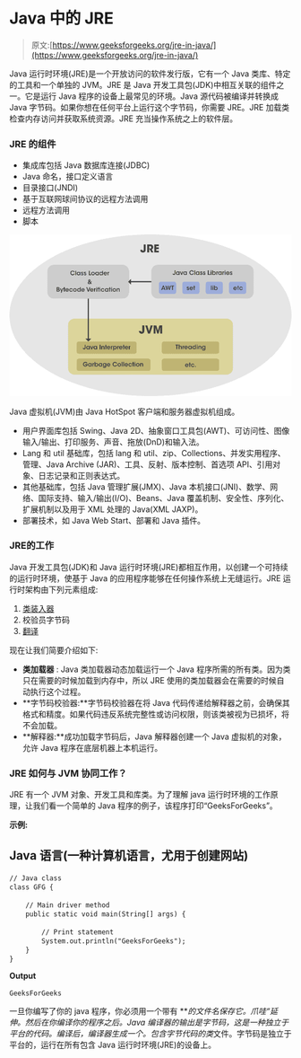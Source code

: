 # Java 中的 JRE

> 原文:[https://www.geeksforgeeks.org/jre-in-java/](https://www.geeksforgeeks.org/jre-in-java/)

Java 运行时环境(JRE)是一个开放访问的软件发行版，它有一个 Java 类库、特定的工具和一个单独的 JVM。JRE 是 Java 开发工具包(JDK)中相互关联的组件之一。它是运行 Java 程序的设备上最常见的环境。Java 源代码被编译并转换成 Java 字节码。如果你想在任何平台上运行这个字节码，你需要 JRE。JRE 加载类检查内存访问并获取系统资源。JRE 充当操作系统之上的软件层。

### JRE 的组件

*   集成库包括 Java 数据库连接(JDBC)
*   Java 命名，接口定义语言
*   目录接口(JNDI)
*   基于互联网球间协议的远程方法调用
*   远程方法调用
*   脚本

![](img/5851614c69aab9b7844555c387535b3d.png)

Java 虚拟机(JVM)由 Java HotSpot 客户端和服务器虚拟机组成。

*   用户界面库包括 Swing、Java 2D、抽象窗口工具包(AWT)、可访问性、图像输入/输出、打印服务、声音、拖放(DnD)和输入法。
*   Lang 和 util 基础库，包括 lang 和 util、zip、Collections、并发实用程序、管理、Java Archive (JAR)、工具、反射、版本控制、首选项 API、引用对象、日志记录和正则表达式。
*   其他基础库，包括 Java 管理扩展(JMX)、Java 本机接口(JNI)、数学、网络、国际支持、输入/输出(I/O)、Beans、Java 覆盖机制、安全性、序列化、扩展机制以及用于 XML 处理的 Java(XML JAXP)。
*   部署技术，如 Java Web Start、部署和 Java 插件。

### **JRE**的工作

Java 开发工具包(JDK)和 Java 运行时环境(JRE)都相互作用，以创建一个可持续的运行时环境，使基于 Java 的应用程序能够在任何操作系统上无缝运行。JRE 运行时架构由下列元素组成:

1.  [类装入器](https://www.geeksforgeeks.org/classloader-in-java/)
2.  校验员字节码
3.  [翻译](https://www.geeksforgeeks.org/compiler-vs-interpreter-2/)

现在让我们简要介绍如下:

*   **类加载器** : Java 类加载器动态加载运行一个 Java 程序所需的所有类。因为类只在需要的时候加载到内存中，所以 JRE 使用的类加载器会在需要的时候自动执行这个过程。
*   **字节码校验器:**字节码校验器在将 Java 代码传递给解释器之前，会确保其格式和精度。如果代码违反系统完整性或访问权限，则该类被视为已损坏，将不会加载。
*   **解释器:**成功加载字节码后，Java 解释器创建一个 Java 虚拟机的对象，允许 Java 程序在底层机器上本机运行。

### **JRE 如何与 JVM 协同工作？**

JRE 有一个 JVM 对象、开发工具和库类。为了理解 java 运行时环境的工作原理，让我们看一个简单的 Java 程序的例子，该程序打印“GeeksForGeeks”。

**示例:**

## Java 语言(一种计算机语言，尤用于创建网站)

```
// Java class
class GFG {

    // Main driver method 
    public static void main(String[] args) {

        // Print statement 
        System.out.println("GeeksForGeeks");
    }
}
```

**Output**

```
GeeksForGeeks
```

一旦你编写了你的 java 程序，你必须用一个带有 ***的文件名保存它。**爪哇“*延伸。然后在你编译你的程序之后。Java 编译器的输出是字节码，这是一种独立于平台的代码。编译后，编译器生成一个**。包含字节代码的类**文件。字节码是独立于平台的，运行在所有包含 Java 运行时环境(JRE)的设备上。